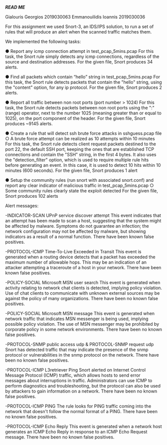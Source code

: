 *************READ ME*************

Gialouris Georgios 2019030063
Emmanouilidis Ioannis 2019030036

For this assignment we used Snort-3, an IDS/IPS solution, to run a set of rules that will produce 
an alert when the scanned traffic matches them.

We implemented the following tasks: 

● Report any icmp connection attempt in test_pcap_5mins.pcap
For this task, the Snort rule simply detects any icmp connections, regardless of the source and
destination addresses.
For the given file, Snort produces 34 alerts.

● Find all packets which contain “hello” string in test_pcap_5mins.pcap
For this task, the Snort rule detects packets that contain the "hello" string, using the "content"
option, for any ip protocol.
For the given file, Snort produces 2 alerts.

● Report all traffic between non root ports (port number > 1024)
For this task, the Snort rule detects packets between non root ports using the ":" (range) operator, next
to the number 1025 (meaning greater than or equal to 1025), on the port component of the header.
For the given file, Snort produces ~9145 alerts.

● Create a rule that will detect ssh brute force attacks in sshguess.pcap file
  ○ A brute force attempt can be realized as 10 attempts within 10 minutes
For this task, the Snort rule detects client request packets destined to the port 22, the default SSH port, 
keeping the ones that are established TCP connections and contain the "SSH" string, in the first 4 bytes. It
also uses the "detection_filter" option, which is used to require multiple rule hits before generating 
an event. In this case, it is used to detect 10 hits within 10 minutes (600 seconds).
For the given file, Snort produces 1 alert

● Setup the community rules (run snort with associated snort.conf) and report any clear
indicator of malicious traffic in test_pcap_5mins.pcap
  ○ Some community rules clearly state the exploit detected
For the given file, Snort produces 102 alerts

Alert messages:

-INDICATOR-SCAN UPnP service discover attempt
This event indicates that an attempt has been made to scan a host, suggesting that the system might be 
affected by malware. Symptoms do not guarantee an infection; the network configuration may not be affected 
by malware, but showing indicators as a result of a normal function. There have been known false positives.

-PROTOCOL-ICMP Time-To-Live Exceeded in Transit
This event is generated when a routing device detects that a packet has exceeded the maximum number of 
allowable hops. This may be an indication of an attacker attempting a traceroute of a host in your network. 
There have been known false positives.

-POLICY-SOCIAL Microsoft MSN user search 
This event is generated when activity relating to network chat clients is detected, implying policy violation. 
Use of chat clients to communicate with unknown external sources may be against the policy of many organizations.
There have been no known false positives.

-POLICY-SOCIAL Microsoft MSN message
This event is generated when network traffic that indicates MSN messenger is being used, implying possible 
policy violation. The use of MSN messenger may be prohibited by corporate policy in some network environments. 
There have been no known false positives.

-PROTOCOL-SNMP public access udp & PROTOCOL-SNMP request udp
Snort has detected traffic that may indicate the presence of the snmp protocol or vulnerabilities in the snmp 
protocol on the network. There have been no known false positives.

-PROTOCOL-ICMP L3retriever Ping 
Snort alerted on Internet Control Message Protocol (ICMP) traffic, which allows hosts to send error messages 
about interruptions in traffic. Administrators can use ICMP to perform diagnostics and troubleshooting, but 
the protocol can also be used by attackers to gain information on a network. There have been no known false 
positives.

-PROTOCOL-ICMP PING
The rule looks for PING traffic coming into the network that doesn't follow the normal format of a PING. 
There have been no known false positives.


-PROTOCOL-ICMP Echo Reply
This event is generated when a network host generates an ICMP Echo Reply in response to an ICMP Echo Request 
message. There have been no known false positives.
